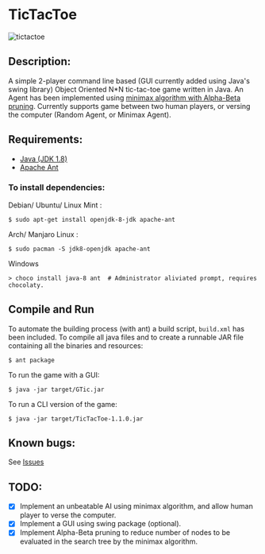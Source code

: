 # TicTacToe
![tictactoe](https://i.imgur.com/QjAmQxg.png)

## Description:
A simple 2-player command line based (GUI currently added using Java's swing library) Object Oriented N*N tic-tac-toe game written in Java. An Agent has been implemented using [minimax algorithm with Alpha-Beta pruning](https://en.wikipedia.org/wiki/Minimax).
Currently supports game between two human players, or versing the computer (Random Agent, or Minimax Agent).

## Requirements:
* [Java (JDK 1.8)](http://openjdk.java.net/install/)
* [Apache Ant](http://ant.apache.org/)

### To install dependencies:
Debian/ Ubuntu/ Linux Mint :
```
$ sudo apt-get install openjdk-8-jdk apache-ant
```
Arch/ Manjaro Linux :
```
$ sudo pacman -S jdk8-openjdk apache-ant
```
Windows
```
> choco install java-8 ant  # Administrator aliviated prompt, requires chocolaty.
```

## Compile and Run
To automate the building process (with ant) a build script, ```build.xml``` has been included. To compile all java files and to create a runnable JAR file containing all the binaries and resources:
```
$ ant package
```
To run the game with a GUI:
```
$ java -jar target/GTic.jar
```
To run a CLI version of the game:
```
$ java -jar target/TicTacToe-1.1.0.jar
```

## Known bugs:
See [Issues](https://github.com/Perth155/TicTacToe)

## TODO:
- [X] Implement an unbeatable AI using minimax algorithm, and allow human player to verse the computer.
- [X] Implement a GUI using swing package (optional).
- [X] Implement Alpha-Beta pruning to reduce number of nodes to be evaluated in the search tree by the minimax algorithm.
